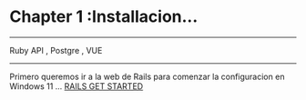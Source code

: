 # Chapter 1 :Installacion...


---
Ruby API , Postgre , VUE 

---
Primero queremos ir a la web de Rails para comenzar la configuracion en Windows 11 ...
[RAILS GET STARTED](https://guides.rubyonrails.org/getting_started.html)